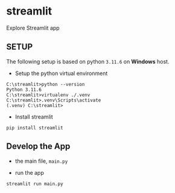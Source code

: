 # streamlit
Explore Streamlit app 

## SETUP
The following setup is based on python `3.11.6` on **Windows** host.
- Setup the python virtual environment
```
C:\streamlit>python --version
Python 3.11.6
C:\streamlit>virtualenv ./.venv
C:\streamlit>.venv\Scripts\activate
(.venv) C:\streamlit>
```

- Install streamlit
```
pip install streamlit
```

## Develop the App

- the main file, `main.py`

- run the app
```
streamlit run main.py
```